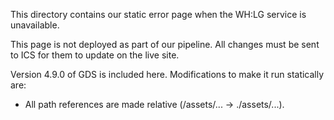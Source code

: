 This directory contains our static error page when the WH:LG service is unavailable.

This page is not deployed as part of our pipeline. All changes must be sent to ICS for them to update on the live site.

Version 4.9.0 of GDS is included here. Modifications to make it run statically are:

- All path references are made relative (/assets/... -> ./assets/...).

